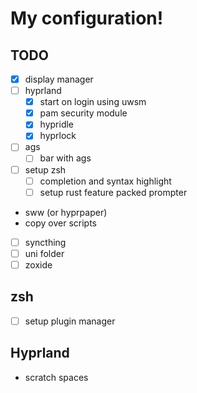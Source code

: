 # My configuration!

## TODO
- [X] display manager
- [ ] hyprland
  - [X] start on login using uwsm
  - [x] pam security module
  - [X] hypridle
  - [X] hyprlock
- [ ] ags
  - [ ] bar with ags
- [ ] setup zsh
  - [ ] completion and syntax highlight
  - [ ] setup rust feature packed prompter
- sww (or hyprpaper)
- copy over scripts
- [ ] syncthing
- [ ] uni folder
- [ ] zoxide

## zsh
- [ ] setup plugin manager

## Hyprland
- scratch spaces
